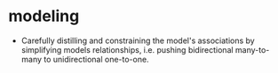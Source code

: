 # modeling
* Carefully distilling and constraining the model's associations by simplifying models relationships, i.e. pushing bidirectional many-to-many to unidirectional one-to-one.
